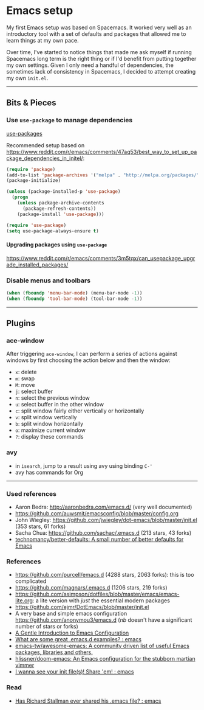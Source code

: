 # Emacs setup

My first Emacs setup was based on Spacemacs.  It worked very well as an
introductory tool with a set of defaults and packages that allowed me to
learn things at my own pace.

Over time, I've started to notice things that made me ask myself if
running Spacemacs long term is the right thing or if I'd benefit from
putting together my own settings.  Given I only need a handful of
dependencies, the sometimes lack of consistency in Spacemacs, I decided to
attempt creating my own `init.el`.

* * * * *

## Bits & Pieces

### Use `use-package` to manage dependencies 

[use-packages](https://github.com/jwiegley/use-package)

Recommended setup based on 
<https://www.reddit.com/r/emacs/comments/47aq53/best_way_to_set_up_package_dependencies_in_initel/>:

```el
(require 'package)
(add-to-list 'package-archives '("melpa" . "http://melpa.org/packages/"))
(package-initialize)

(unless (package-installed-p 'use-package)
  (progn
    (unless package-archive-contents
      (package-refresh-contents))
    (package-install 'use-package)))

(require 'use-package)
(setq use-package-always-ensure t)
```

#### Upgrading packages using `use-package`

<https://www.reddit.com/r/emacs/comments/3m5tqx/can_usepackage_upgrade_installed_packages/>

### Disable menus and toolbars

```el
(when (fboundp 'menu-bar-mode) (menu-bar-mode -1))
(when (fboundp 'tool-bar-mode) (tool-bar-mode -1))
```

* * * * *

## Plugins

### ace-window

After triggering `ace-window`, I can perform a series of actions against windows by first choosing the action below and then the window: 
* `x`: delete
* `m`: swap
* `M`: move
* `j`: select buffer
* `n`: select the previous window
* `u`: select buffer in the other window
* `c`: split window fairly either vertically or horizontally
* `v`: split window vertically
* `b`: split window horizontally
* `o`: maximize current window
* `?`: display these commands

### avy

* in `isearch`, jump to a result using avy using binding `C-'`
* avy has commands for Org

* * * * *

### Used references

* Aaron Bedra: <http://aaronbedra.com/emacs.d/> (very well documented)
* <https://github.com/auwsmit/emacsconfig/blob/master/config.org>
* John Wiegley: <https://github.com/jwiegley/dot-emacs/blob/master/init.el> (353 stars, 61 forks)
* Sacha Chua: <https://github.com/sachac/.emacs.d> (213 stars, 43 forks)
* [technomancy/better-defaults: A small number of better defaults for Emacs](https://github.com/technomancy/better-defaults)

### References

* <https://github.com/purcell/emacs.d> (4288 stars, 2063 forks): this is too
complicated
* <https://github.com/magnars/.emacs.d> (1206 stars, 219 forks)
* <https://github.com/asimpson/dotfiles/blob/master/emacs/emacs-lite.org>: a lite version with *just* the essential modern packages
* <https://github.com/ejmr/DotEmacs/blob/master/init.el>
* A very base and simple emacs configuration <https://github.com/anonymou3/emacs.d> (*nb* doesn't have a significant number of stars or forks)
* [A Gentle Introduction to Emacs Configuration](https://blog.aaronbieber.com/2015/07/05/a-gentle-introduction-to-emacs-configuration.html)
* [What are some great .emacs.d examples? : emacs](https://www.reddit.com/r/emacs/comments/2edbau/what_are_some_great_emacsd_examples/)
* [emacs-tw/awesome-emacs: A community driven list of useful Emacs packages, libraries and others.](https://github.com/emacs-tw/awesome-emacs)
* [hlissner/doom-emacs: An Emacs configuration for the stubborn martian vimmer](https://github.com/hlissner/doom-emacs)
* [I wanna see your init file(s)! Share 'em! : emacs](https://www.reddit.com/r/emacs/comments/4kv163/i_wanna_see_your_init_files_share_em/)

### Read

* [Has Richard Stallman ever shared his .emacs file? : emacs](https://www.reddit.com/r/emacs/comments/8j98jz/has_richard_stallman_ever_shared_his_emacs_file/)


